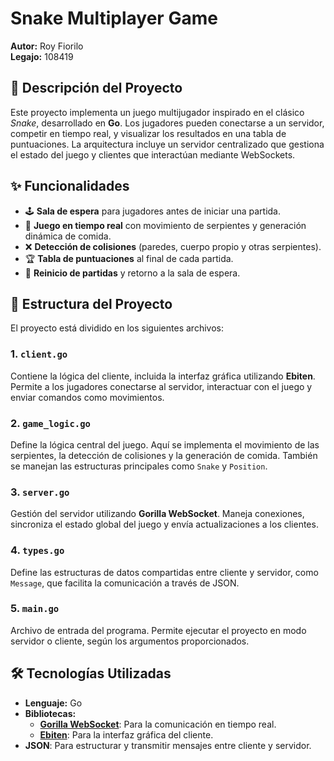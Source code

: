 # Snake Multiplayer Game  
**Autor:** Roy Fiorilo  
**Legajo:** 108419  

## 📖 Descripción del Proyecto  
Este proyecto implementa un juego multijugador inspirado en el clásico *Snake*, desarrollado en **Go**. Los jugadores pueden conectarse a un servidor, competir en tiempo real, y visualizar los resultados en una tabla de puntuaciones. La arquitectura incluye un servidor centralizado que gestiona el estado del juego y clientes que interactúan mediante WebSockets.  

## ✨ Funcionalidades  
- 🕹️ **Sala de espera** para jugadores antes de iniciar una partida.  
- 🚀 **Juego en tiempo real** con movimiento de serpientes y generación dinámica de comida.  
- ❌ **Detección de colisiones** (paredes, cuerpo propio y otras serpientes).  
- 🏆 **Tabla de puntuaciones** al final de cada partida.  
- 🔁 **Reinicio de partidas** y retorno a la sala de espera.  

## 📂 Estructura del Proyecto  
El proyecto está dividido en los siguientes archivos:  

### 1. `client.go`  
Contiene la lógica del cliente, incluida la interfaz gráfica utilizando **Ebiten**. Permite a los jugadores conectarse al servidor, interactuar con el juego y enviar comandos como movimientos.  

### 2. `game_logic.go`  
Define la lógica central del juego. Aquí se implementa el movimiento de las serpientes, la detección de colisiones y la generación de comida. También se manejan las estructuras principales como `Snake` y `Position`.  

### 3. `server.go`  
Gestión del servidor utilizando **Gorilla WebSocket**. Maneja conexiones, sincroniza el estado global del juego y envía actualizaciones a los clientes.  

### 4. `types.go`  
Define las estructuras de datos compartidas entre cliente y servidor, como `Message`, que facilita la comunicación a través de JSON.  

### 5. `main.go`  
Archivo de entrada del programa. Permite ejecutar el proyecto en modo servidor o cliente, según los argumentos proporcionados.  

## 🛠️ Tecnologías Utilizadas  
- **Lenguaje:** Go  
- **Bibliotecas:**  
  - [**Gorilla WebSocket**](https://github.com/gorilla/websocket): Para la comunicación en tiempo real.  
  - [**Ebiten**](https://ebiten.org/): Para la interfaz gráfica del cliente.  
- **JSON**: Para estructurar y transmitir mensajes entre cliente y servidor.  
